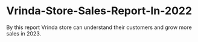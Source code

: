 # Vrinda-Store-Sales-Report-In-2022
By this report Vrinda store can understand their customers and grow more sales in 2023.
